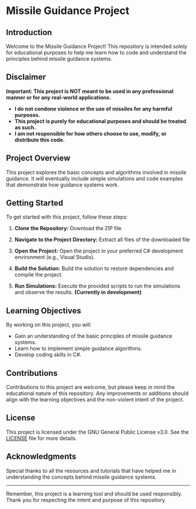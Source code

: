 # Missile Guidance Project

## Introduction
Welcome to the Missile Guidance Project! This repository is intended solely for educational purposes to help me learn how to code and understand the principles behind missile guidance systems.

## Disclaimer
**Important: This project is NOT meant to be used in any professional manner or for any real-world applications.**

- **I do not condone violence or the use of missiles for any harmful purposes.**
- **This project is purely for educational purposes and should be treated as such.**
- **I am not responsible for how others choose to use, modify, or distribute this code.**

## Project Overview
This project explores the basic concepts and algorithms involved in missile guidance. It will eventually include simple simulations and code examples that demonstrate how guidance systems work.

## Getting Started
To get started with this project, follow these steps:

1. **Clone the Repository:**
   Download the ZIP file
2. **Navigate to the Project Directory:**
   Extract all files of the downloaded file
   
4. **Open the Project:**
   Open the project in your preferred C# development environment (e.g., Visual Studio).

5. **Build the Solution:**
   Build the solution to restore dependencies and compile the project.

6. **Run Simulations:**
   Execute the provided scripts to run the simulations and observe the results. **(Currently in development)**

## Learning Objectives
By working on this project, you will:
- Gain an understanding of the basic principles of missile guidance systems.
- Learn how to implement simple guidance algorithms.
- Develop coding skills in C#.

## Contributions
Contributions to this project are welcome, but please keep in mind the educational nature of this repository. Any improvements or additions should align with the learning objectives and the non-violent intent of the project.

## License
This project is licensed under the GNU General Public License v3.0. See the [LICENSE](LICENSE) file for more details.

## Acknowledgments
Special thanks to all the resources and tutorials that have helped me in understanding the concepts behind missile guidance systems.

---

Remember, this project is a learning tool and should be used responsibly. Thank you for respecting the intent and purpose of this repository.

